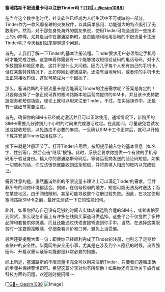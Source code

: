 **塞浦路斯不限流量卡可以注册Tinder吗？[[TG💪+ @esim1088](https://t.me/s/esim1088)]**

在当今这个数字化时代，社交软件已经成为人们生活中不可或缺的一部分。Tinder作为一款风靡全球的交友软件，以其简单易用、功能强大的特点吸引了无数用户。然而，对于那些身处海外的朋友来说，使用Tinder可能会遇到一些技术上的小障碍。尤其是当你在塞浦路斯时，是否能顺利地用当地的不限流量卡注册Tinder呢？今天我们就来聊聊这个问题。

首先，让我们了解一下Tinder的基本注册流程。Tinder要求用户必须绑定手机号码才能完成注册。这意味着你需要有一个能够接收短信验证码的电话号码。对于大多数国家和地区来说，这并不是什么大问题，因为几乎每个人都有自己的手机卡。但在某些特殊情况下，比如你刚到塞浦路斯，还没有当地号码，或者你的手机卡无法正常接收短信，这就可能成为一个困扰了。

那么，塞浦路斯的不限流量卡是否能满足Tinder的注册需求呢？答案是肯定的！只要你选择了一张正规可靠的塞浦路斯本地运营商提供的SIM卡，并且该卡支持数据服务和短信功能，理论上就可以用来注册Tinder。不过，在实际操作中，还是有一些细节需要注意。

首先，确保你的SIM卡已经成功激活并且可以正常使用。通常情况下，新购买的SIM卡需要几分钟到几个小时的时间来完成激活过程。在此期间，尽量避免尝试发送或接收短信，以免造成不必要的麻烦。一旦确认SIM卡工作正常后，就可以开始下载并安装Tinder应用程序了。

接下来就是注册环节了。打开Tinder应用后，按照提示输入你的基本信息（如名字、性别等），然后点击“继续”按钮。此时，系统会要求你提供一个有效的手机号码用于验证身份。输入你的塞浦路斯号码后，等待运营商发送的验证码短信。如果一切顺利的话，你应该很快就能收到这条短信，并将其填入相应的框内以完成验证。

需要注意的是，虽然塞浦路斯的不限流量卡理论上可以满足Tinder的需求，但并非所有的网络环境都适合。例如，在信号较弱的地方，短信可能无法及时送达；而在某些地区，由于网络限制，甚至可能导致整个注册过程失败。因此，在决定使用塞浦路斯SIM卡之前，最好先测试一下它的性能如何。

此外，如果你担心自己没有足够的时间去实体店铺选购合适的SIM卡，或者害怕买到假货，那么现在市面上有许多在线购买渠道可供选择。这些平台不仅提供了多种品牌和套餐供你挑选，而且还能通过快递直接寄送到你手中。当然，在选择这类服务时一定要擦亮眼睛，仔细查看评价和口碑，避免上当受骗。

最后还要提醒大家一句：即使你已经顺利完成了Tinder的注册，也别忘了定期检查账户的安全性。毕竟网络安全无小事，尤其是在涉及到个人隐私的时候。设置强密码、开启双重认证等功能都是非常必要的措施。

综上所述，塞浦路斯的不限流量卡完全可以用来注册Tinder，只要我们遵循正确的步骤并保持警惕即可。希望这篇分享对你有所帮助！如果你还有其他关于旅行或科技方面的问题，欢迎随时提问哦～

[[TG💪+ @esim1088](https://t.me/s/esim1088) ![Image](https://i.postimg.cc/4NQfJmqS/Snipaste-2025-05-13-00-14-12.png)]